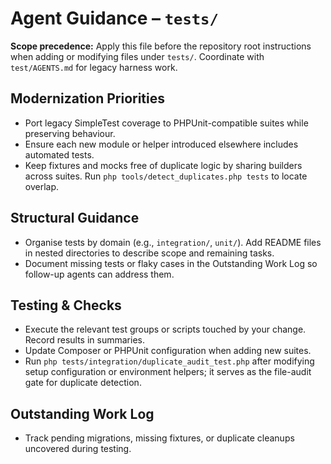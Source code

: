 # Agent Guidance – `tests/`

**Scope precedence:** Apply this file before the repository root instructions when adding or
modifying files under `tests/`. Coordinate with `test/AGENTS.md` for legacy harness work.

## Modernization Priorities
- Port legacy SimpleTest coverage to PHPUnit-compatible suites while preserving behaviour.
- Ensure each new module or helper introduced elsewhere includes automated tests.
- Keep fixtures and mocks free of duplicate logic by sharing builders across suites. Run
  `php tools/detect_duplicates.php tests` to locate overlap.

## Structural Guidance
- Organise tests by domain (e.g., `integration/`, `unit/`). Add README files in nested directories to
  describe scope and remaining tasks.
- Document missing tests or flaky cases in the Outstanding Work Log so follow-up agents can address
  them.

## Testing & Checks
- Execute the relevant test groups or scripts touched by your change. Record results in summaries.
- Update Composer or PHPUnit configuration when adding new suites.
- Run `php tests/integration/duplicate_audit_test.php` after modifying setup configuration or
  environment helpers; it serves as the file-audit gate for duplicate detection.

## Outstanding Work Log
- Track pending migrations, missing fixtures, or duplicate cleanups uncovered during testing.
